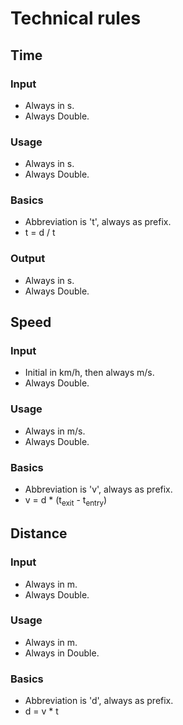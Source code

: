 # Technical rules
## Time
### Input
- Always in s.
- Always Double.
### Usage
- Always in s.
- Always Double.
### Basics
- Abbreviation is 't', always as prefix.
- t = d / t
### Output
- Always in s.
- Always Double.

## Speed
### Input
- Initial in km/h, then always m/s.
- Always Double.
### Usage
- Always in m/s.
- Always Double.
### Basics
- Abbreviation is 'v', always as prefix.
- v = d * (t<sub>exit</sub> - t<sub>entry</sub>)

## Distance
### Input
- Always in m.
- Always Double.
### Usage
- Always in m.
- Always in Double.
### Basics
- Abbreviation is 'd', always as prefix.
- d = v * t